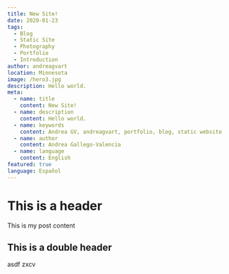 ```yaml
---
title: New Site!
date: 2020-01-23
tags: 
  - Blog
  - Static Site
  - Photography
  - Portfolio
  - Introduction
author: andreagvart
location: Minnesota
image: /hero3.jpg
description: Hello world.
meta:
  - name: title
    content: New Site!
  - name: description
    content: Hello world.
  - name: keywords
    content: Andrea GV, andreagvart, portfolio, blog, static website
  - name: author
    content: Andrea Gallego-Valencia
  - name: language
    content: English
featured: true
language: Español
---
```


# This is a header

This is my post content

## This is a double header

asdf zxcv
